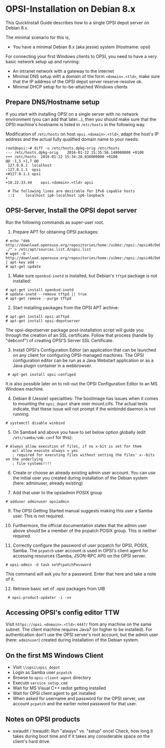 # OPSI-Installation on Debian 8.x

This QuickInstall Guide describes how to a single OPSI depot server on Debian 8.x.

The minimal scenario for this is,

* You have a minimal Debian 8.x (aka jessie) system (Hostname: opsi)

For connecting your first Windows clients to OPSI, you need to have a very basic network setup up and running:

* An intranet network with a gateway to the internet
* Minimal DNS setup with a domain of the form ``<domain>.<tld>``, make sure that the IP address of the
  OPSI depot server reserve-resolve ok.
* Minimal DHCP setup for to-be-attached Windows clients

## Prepare DNS/Hostname setup

If you start with installing OPSI on a single server with no network
environment (you can add that later...), then you should make sure that
the OPSI machine's hostname is listed in ``/etc/hosts`` in the following way.

Modification of ``/etc/hosts`` on host ``opsi.<domain>.<tld>``, adapt the
host's IP address and the actual fully qualified domain name to your
needs:

```
root@opsi:~# diff -u /etc/hosts.dpkg-orig /etc/hosts
--- /etc/hosts.dpkg-orig	2016-01-22 15:35:56.148000000 +0100
+++ /etc/hosts	2016-01-22 15:34:28.036000000 +0100
@@ -1,5 +1,7 @@
 127.0.0.1	localhost
-127.0.1.1	opsi
+#127.0.1.1	opsi
+
+10.22.33.44    opsi.<domain>.<tld> opsi
 
 # The following lines are desirable for IPv6 capable hosts
 ::1     localhost ip6-localhost ip6-loopback
```


## OPSI-Server, Install the OPSI depot server

Run the following commands as super-user root.

1. Prepare APT for obtaining OPSI packages:

  ```
  # echo "deb http://download.opensuse.org/repositories/home:/uibmz:/opsi:/opsi40/Debian_8.0 ./" > /etc/apt/sources.list.d/opsi.list
  # wget -O - http://download.opensuse.org/repositories/home:/uibmz:/opsi:/opsi40/Debian_8.0/Release.key | apt-key add -
  # apt-get update
  ```

1. Make sure ``openbsd-inetd`` is installed, but Debian's ``tftpd`` package is not installed:

  ```
  # apt-get install openbsd-inetd 
  # update-inetd --remove tftpd || true
  # apt-get remove --purge tftpd
  ```

2. Start installing packages from the OPSI APT archive:

  ```
  # apt-get install opsi-atftpd
  # apt-get install opsi-depotserver
  ```

  The opsi-depotserver package post-installation script will guide you through the creation of an SSL certificate.
  Follow that process (handle by "debconf") of creating OPSI'S Server SSL Certificate.

3. Install OPSI's Configuration Editor (an application that can be
launched on any client for configuring OPSI-managed machines. The OPSI
configuration editor can be run as a Java Webstart application or as a
Java plugin container in a webbrowser.

  ```
   # apt-get install opsi-configed
   ```

  It is also possible later on to roll-out the OPSI Configuration Editor to an MS Windows machine.

4. Debian 8 (Jessie) specialities: The bootimage has issues when it comes
to mounting the ``opsi_depot`` share over mount.cifs. The actual tests
indicate, that these issue will not prompt if the winbindd daemon is not
running.


  ```
  # systemctl disable winbind
  ```

5. On Samba4 and above you have to set below option globally (edit ``/etc/samba/smb.conf`` for this):

  ```
  # Always allow execution of files, if no x-bit is set for them
     acl allow execute always = yes
     ; required for executing files without setting the files' x--bits on the underlying
     ; file systems!!!!
  ```

6. Create or choose an already existing admin user account. You can use the initial user you created during
installation of the Debian system (here: adminuser, already existing)

7. Add that user to the opsiadmin POSIX group

  ```
  # adduser adminuser opsiadmin
  ```

9. The OPSI Getting Started manual suggests making this user a Samba user. This is not required.

10. Furthermore, the official documentation states that the admin user
above should be a member of the pcpatch POSIX group. This is neither
required.

11. Correctly configure the password of user pcpatch for OPSI, POSIX, Samba. The ``pcpatch`` user account is used in OPSI's client agent for accessing resources (Samba, JSON-RPC API) on the OPSI server.

  ```
  # opsi-admin -d task setPcpatchPassword
  ```

  This command will ask you for a password. Enter that here and take a note of it.

12. Retrieve basic set of .opsi packages from UIB


  ```
   # opsi-product-updater -i -vv
  ```

## Accessing OPSI's config editor TTW

Visit ``https://opsi.<domain>.<tld>:4447/`` from any machine on the same
subnet. The client machine requires Java7 (or higher to be installed).
For authentication don't use the OPSI server's root account, but the admin user
(here: ``adminuser``) created during installation of the Debian system.


## On the first MS Windows Client

* Visit ``\\opsi\opsi_depot``
* Login as Samba user ``pcpatch``
* Browse to ``opsi-client-agent`` directory
* Execute ``service_setup.cmd``
* Wait for MS Visual C++ redist getting installed
* Wait for OPSI client agent to get installed
* When asked for username and password for the OPSI server, use account ``pcpatch`` and the earlier noted password for that user.

## Notes on OPSI products

*  swaudit / hwaudit: Run "always" vs. "setup" once! Check, how long it
takes during boot time and if it takes any considerable space on the
client's hard drive.
